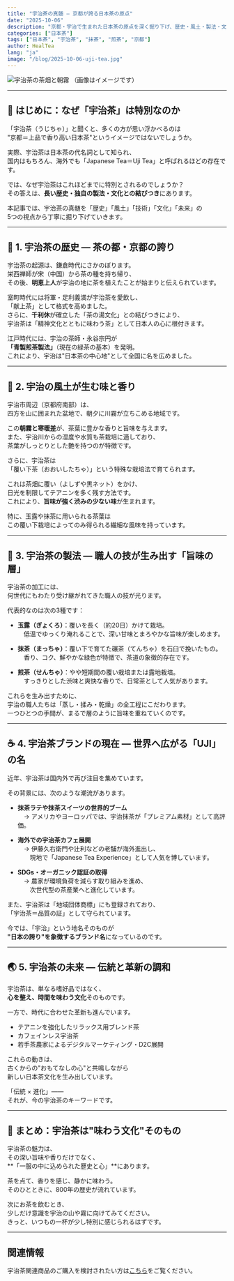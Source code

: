 ```yaml
---
title: "宇治茶の真髄 — 京都が誇る日本茶の原点"
date: "2025-10-06"
description: "京都・宇治で生まれた日本茶の原点を深く掘り下げ、歴史・風土・製法・文化・海外展開までを丁寧に解説します。"
categories: ["日本茶"]
tags: ["日本茶", "宇治茶", "抹茶", "煎茶", "京都"]
author: HealTea
lang: "ja"
image: "/blog/2025-10-06-uji-tea.jpg"
---
```


![宇治茶の茶畑と朝霧](/blog/2025-10-06-uji-tea.jpg)
（画像はイメージです）
<!-- prompt: A serene morning view of Uji tea fields in Kyoto, covered with gentle mist. Rows of green tea bushes stretch across rolling hills, with a traditional Japanese pagoda faintly visible in the distance. Natural light, calm atmosphere, no people, professional landscape photography. -->
<!-- intent: 京都・宇治の風景として日本茶の原点の雰囲気を伝える。読者には見せず、画像生成意図として記録。 -->

---

## 🍃 はじめに：なぜ「宇治茶」は特別なのか

「宇治茶（うじちゃ）」と聞くと、多くの方が思い浮かべるのは  
"京都＝上品で香り高い日本茶"というイメージではないでしょうか。  

実際、宇治茶は日本茶の代名詞として知られ、  
国内はもちろん、海外でも「Japanese Tea＝Uji Tea」と呼ばれるほどの存在です。  

では、なぜ宇治茶はこれほどまでに特別とされるのでしょうか？  
その答えは、**長い歴史・独自の製法・文化との結びつき**にあります。  

本記事では、宇治茶の真髄を「歴史」「風土」「技術」「文化」「未来」の  
5つの視点から丁寧に掘り下げていきます。

---

## 🏯 1. 宇治茶の歴史 ― 茶の都・京都の誇り

宇治茶の起源は、鎌倉時代にさかのぼります。  
栄西禅師が宋（中国）から茶の種を持ち帰り、  
その後、**明恵上人**が宇治の地に茶を植えたことが始まりと伝えられています。  

室町時代には将軍・足利義満が宇治茶を愛飲し、  
「献上茶」として格式を高めました。  
さらに、**千利休**が確立した「茶の湯文化」との結びつきにより、  
宇治茶は「精神文化とともに味わう茶」として日本人の心に根付きます。

江戸時代には、宇治の茶師・永谷宗円が  
**「青製煎茶製法」**（現在の緑茶の基本）を発明。  
これにより、宇治は"日本茶の中心地"として全国に名を広めました。

---

## 🌿 2. 宇治の風土が生む味と香り

宇治市周辺（京都府南部）は、  
四方を山に囲まれた盆地で、朝夕に川霧が立ちこめる地域です。  

この**朝霧と寒暖差**が、茶葉に豊かな香りと旨味を与えます。  
また、宇治川からの湿度や水質も茶栽培に適しており、  
茶葉がしっとりとした艶を持つのが特徴です。

さらに、宇治茶は  
「覆い下茶（おおいしたちゃ）」という特殊な栽培法で育てられます。  

これは茶畑に覆い（よしずや黒ネット）をかけ、  
日光を制限してテアニンを多く残す方法です。  
これにより、**旨味が強く渋みの少ない味**が生まれます。  

特に、玉露や抹茶に用いられる茶葉は  
この覆い下栽培によってのみ得られる繊細な風味を持っています。

---

## 🧪 3. 宇治茶の製法 ― 職人の技が生み出す「旨味の層」

宇治茶の加工には、  
何世代にもわたり受け継がれてきた職人の技が光ります。

代表的なのは次の3種です：

- **玉露（ぎょくろ）**：覆いを長く（約20日）かけて栽培。  
　低温でゆっくり淹れることで、深い甘味とまろやかな旨味が楽しめます。  

- **抹茶（まっちゃ）**：覆い下で育てた碾茶（てんちゃ）を石臼で挽いたもの。  
　香り、コク、鮮やかな緑色が特徴で、茶道の象徴的存在です。  

- **煎茶（せんちゃ）**：やや短期間の覆い栽培または露地栽培。  
　すっきりとした渋味と爽快な香りで、日常茶として人気があります。  

これらを生み出すために、  
宇治の職人たちは「蒸し・揉み・乾燥」の全工程にこだわります。  
一つひとつの手間が、まるで層のように旨味を重ねていくのです。

---

## ☕ 4. 宇治茶ブランドの現在 ― 世界へ広がる「UJI」の名

近年、宇治茶は国内外で再び注目を集めています。  

その背景には、次のような潮流があります。

- **抹茶ラテや抹茶スイーツの世界的ブーム**  
　→ アメリカやヨーロッパでは、宇治抹茶が「プレミアム素材」として高評価。  

- **海外での宇治茶カフェ展開**  
　→ 伊藤久右衛門や辻利などの老舗が海外進出し、  
　　現地で「Japanese Tea Experience」として人気を博しています。  

- **SDGs・オーガニック認証の取得**  
　→ 農家が環境負荷を減らす取り組みを進め、  
　　次世代型の茶産業へと進化しています。  

また、宇治茶は「地域団体商標」にも登録されており、  
「宇治茶＝品質の証」として守られています。  

今では、「宇治」という地名そのものが  
**"日本の誇り"を象徴するブランド名**になっているのです。

---

## 🌏 5. 宇治茶の未来 ― 伝統と革新の調和

宇治茶は、単なる嗜好品ではなく、  
**心を整え、時間を味わう文化**そのものです。  

一方で、時代に合わせた革新も進んでいます。  

- テアニンを強化したリラックス用ブレンド茶  
- カフェインレス宇治茶  
- 若手茶農家によるデジタルマーケティング・D2C展開  

これらの動きは、  
古くからの"おもてなしの心"と共鳴しながら  
新しい日本茶文化を生み出しています。  

「伝統 × 進化」――  
それが、今の宇治茶のキーワードです。

---

## 🪷 まとめ：宇治茶は"味わう文化"そのもの

宇治茶の魅力は、  
その深い旨味や香りだけでなく、  
**「一服の中に込められた歴史と心」**にあります。  

茶を点て、香りを感じ、静かに味わう。  
そのひとときに、800年の歴史が流れています。  

次にお茶を飲むとき、  
少しだけ意識を宇治の山や霧に向けてみてください。  
きっと、いつもの一杯が少し特別に感じられるはずです。

---

## 関連情報

宇治茶関連商品のご購入を検討されたい方は[こちら](https://www.marketsupporter-ai.com/japanese-tea)をご覧ください。

